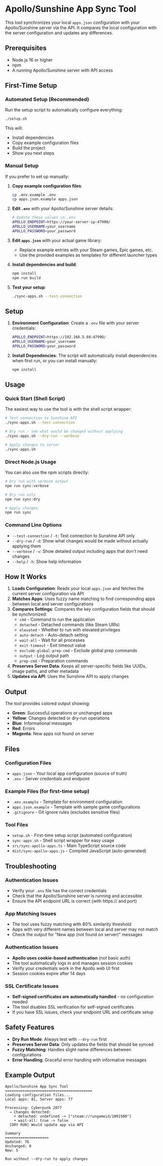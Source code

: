 # Apollo/Sunshine App Sync Tool

This tool synchronizes your local `apps.json` configuration with your Apollo/Sunshine server via the API. It compares the local configuration with the server configuration and updates any differences.

## Prerequisites

- Node.js 16 or higher
- npm
- A running Apollo/Sunshine server with API access

## First-Time Setup

### Automated Setup (Recommended)

Run the setup script to automatically configure everything:

```bash
./setup.sh
```

This will:
- Install dependencies
- Copy example configuration files
- Build the project
- Show you next steps

### Manual Setup

If you prefer to set up manually:

1. **Copy example configuration files**:
   ```bash
   cp .env.example .env
   cp apps.json.example apps.json
   ```

2. **Edit `.env`** with your Apollo/Sunshine server details:
   ```bash
   # Update these values in .env
   APOLLO_ENDPOINT=https://your-server-ip:47990/
   APOLLO_USERNAME=your_username
   APOLLO_PASSWORD=your_password
   ```

3. **Edit `apps.json`** with your actual game library:
   - Replace example entries with your Steam games, Epic games, etc.
   - Use the provided examples as templates for different launcher types

4. **Install dependencies and build**:
   ```bash
   npm install
   npm run build
   ```

5. **Test your setup**:
   ```bash
   ./sync-apps.sh --test-connection
   ```

## Setup

1. **Environment Configuration**: Create a `.env` file with your server credentials:
   ```bash
   APOLLO_ENDPOINT=https://192.168.5.60:47990/
   APOLLO_USERNAME=your_username
   APOLLO_PASSWORD=your_password
   ```

2. **Install Dependencies**: The script will automatically install dependencies when first run, or you can install manually:
   ```bash
   npm install
   ```

## Usage

### Quick Start (Shell Script)

The easiest way to use the tool is with the shell script wrapper:

```bash
# Test connection to Sunshine API
./sync-apps.sh --test-connection

# Dry run - see what would be changed without applying
./sync-apps.sh --dry-run --verbose

# Apply changes to server
./sync-apps.sh
```

### Direct Node.js Usage

You can also use the npm scripts directly:

```bash
# Dry run with verbose output
npm run sync:verbose

# Dry run only
npm run sync:dry

# Apply changes
npm run sync
```

### Command Line Options

- `--test-connection` / `-t`: Test connection to Sunshine API only
- `--dry-run` / `-d`: Show what changes would be made without actually applying them
- `--verbose` / `-v`: Show detailed output including apps that don't need changes
- `--help` / `-h`: Show help information

## How It Works

1. **Loads Configuration**: Reads your local `apps.json` and fetches the current server configuration via API
2. **Matches Apps**: Uses fuzzy name matching to find corresponding apps between local and server configurations
3. **Compares Settings**: Compares the key configuration fields that should be synchronized:
   - `cmd` - Command to run the application
   - `detached` - Detached commands (like Steam URIs)
   - `elevated` - Whether to run with elevated privileges
   - `auto-detach` - Auto-detach setting
   - `wait-all` - Wait for all processes
   - `exit-timeout` - Exit timeout value
   - `exclude-global-prep-cmd` - Exclude global prep commands
   - `output` - Log output path
   - `prep-cmd` - Preparation commands
4. **Preserves Server Data**: Keeps all server-specific fields like UUIDs, image paths, and other metadata
5. **Updates via API**: Uses the Sunshine API to apply changes

## Output

The tool provides colored output showing:
- **Green**: Successful operations or unchanged apps
- **Yellow**: Changes detected or dry-run operations
- **Blue**: Informational messages
- **Red**: Errors
- **Magenta**: New apps not found on server

## Files

### Configuration Files
- `apps.json` - Your local app configuration (source of truth)
- `.env` - Server credentials and endpoint

### Example Files (for first-time setup)
- `.env.example` - Template for environment configuration
- `apps.json.example` - Template with sample game configurations
- `.gitignore` - Git ignore rules (excludes sensitive files)

### Tool Files
- `setup.sh` - First-time setup script (automated configuration)
- `sync-apps.sh` - Shell script wrapper for easy usage
- `src/sync-apollo-apps.ts` - Main TypeScript source code
- `dist/sync-apollo-apps.js` - Compiled JavaScript (auto-generated)

## Troubleshooting

### Authentication Issues
- Verify your `.env` file has the correct credentials
- Check that the Apollo/Sunshine server is running and accessible
- Ensure the API endpoint URL is correct (with https:// and port)

### App Matching Issues
- The tool uses fuzzy matching with 80% similarity threshold
- Apps with very different names between local and server may not match
- Check the output for "New app (not found on server)" messages

### Authentication Issues
- **Apollo uses cookie-based authentication** (not basic auth)
- The tool automatically logs in and manages session cookies
- Verify your credentials work in the Apollo web UI first
- Session cookies expire after 14 days

### SSL Certificate Issues
- **Self-signed certificates are automatically handled** - no configuration needed
- The tool disables SSL verification for self-signed certificates
- If you have SSL issues, check your endpoint URL and certificate setup

## Safety Features

- **Dry Run Mode**: Always test with `--dry-run` first
- **Preserves Server Data**: Only updates the fields that should be synced
- **Fuzzy Matching**: Handles slight name differences between configurations
- **Error Handling**: Graceful error handling with informative messages

## Example Output

```
Apollo/Sunshine App Sync Tool
========================================
Loading configuration files...
Local apps: 81, Server apps: 77

Processing: Cyberpunk 2077
  → Changes detected:
    • detached: undefined -> ["steam://rungameid/1091500"]
    • wait-all: true -> false
  [DRY RUN] Would update app via API

Summary
====================
Updated: 76
Unchanged: 0
New: 5

Run without --dry-run to apply changes
```
